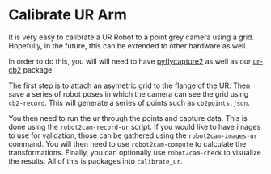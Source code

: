 Calibrate UR Arm
================
It is very easy to calibrate a UR Robot to a point grey camera using a grid.
Hopefully, in the future, this can be extended to other hardware as well.

In order to do this, you will will need to have 
[pyflycapture2](https://github.com/jordens/pyflycapture2) as well as our
[ur-cb2](https://pypi.python.org/pypi/ur_cb2) package. 

The first step is to attach an asymetric grid to the flange of the UR. Then save
a series of robot poses in which the camera can see the grid using `cb2-record`.
This will generate a series of points such as `cb2points.json`. 

You then need to run the ur through the points and capture data. This is done 
using the `robot2cam-record-ur` script. If you would like to have images to
use for validation, those can be gathered using the `robot2cam-images-ur` 
command. You will then need to use `robot2cam-compute` to calculate the
transformations. Finally, you can optionally use `robot2cam-check` to visualize
the results. All of this is packages into `calibrate_ur`.
